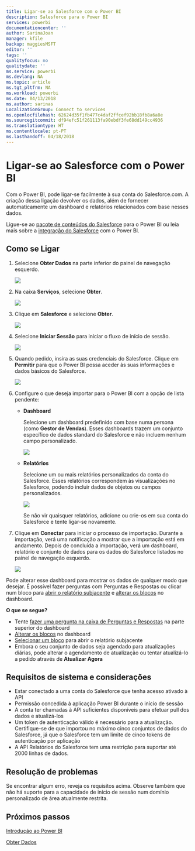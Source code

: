 ```yaml
---
title: Ligar-se ao Salesforce com o Power BI
description: Salesforce para o Power BI
services: powerbi
documentationcenter: ''
author: SarinaJoan
manager: kfile
backup: maggiesMSFT
editor: ''
tags: ''
qualityfocus: no
qualitydate: ''
ms.service: powerbi
ms.devlang: NA
ms.topic: article
ms.tgt_pltfrm: NA
ms.workload: powerbi
ms.date: 04/13/2018
ms.author: sarinas
LocalizationGroup: Connect to services
ms.openlocfilehash: 62624d35f1fb477c4daf2ffcef92bb18fb8a6a8e
ms.sourcegitcommit: df94efc51f261113fa90ebdf3fe68dd149cc4936
ms.translationtype: HT
ms.contentlocale: pt-PT
ms.lasthandoff: 04/18/2018
---
```

# <a name="connect-to-salesforce-with-power-bi"></a>Ligar-se ao Salesforce com o Power BI
Com o Power BI, pode ligar-se facilmente à sua conta do Salesforce.com. A criação dessa ligação devolver os dados, além de fornecer automaticamente um dashboard e relatórios relacionados com base nesses dados.

Ligue-se ao [pacote de conteúdos do Salesforce](https://app.powerbi.com/getdata/services/salesforce) para o Power BI ou leia mais sobre a [integração do Salesforce](https://powerbi.microsoft.com/integrations/salesforce) com o Power BI.

## <a name="how-to-connect"></a>Como se Ligar
1. Selecione **Obter Dados** na parte inferior do painel de navegação esquerdo.
   
   ![](media/service-connect-to-salesforce/pbi_getdata.png) 
2. Na caixa **Serviços**, selecione **Obter**.
   
   ![](media/service-connect-to-salesforce/pbi_getservices.png) 
3. Clique em **Salesforce** e selecione **Obter**.  
   
   ![](media/service-connect-to-salesforce/salesforce.png)
4. Selecione **Iniciar Sessão** para iniciar o fluxo de início de sessão.
   
    ![](media/service-connect-to-salesforce/dialog.png)
5. Quando pedido, insira as suas credenciais do Salesforce. Clique em **Permitir** para que o Power BI possa aceder às suas informações e dados básicos do Salesforce.
   
   ![](media/service-connect-to-salesforce/sf_authorize.png)
6. Configure o que deseja importar para o Power BI com a opção de lista pendente:
   
   * **Dashboard**
     
     Selecione um dashboard predefinido com base numa persona (como **Gestor de Vendas**). Esses dashboards trazem um conjunto específico de dados standard do Salesforce e não incluem nenhum campo personalizado.
     
     ![](media/service-connect-to-salesforce/pbi_salesforcechooserole.png)
   * **Relatórios**
     
     Selecione um ou mais relatórios personalizados da conta do Salesforce. Esses relatórios correspondem às visualizações no Salesforce, podendo incluir dados de objetos ou campos personalizados.
     
     ![](media/service-connect-to-salesforce/pbi_salesforcereports.png)
     
     Se não vir quaisquer relatórios, adicione ou crie-os em sua conta do Salesforce e tente ligar-se novamente.
7. Clique em **Conectar** para iniciar o processo de importação. Durante a importação, verá uma notificação a mostrar que a importação está em andamento. Depois de concluída a importação, verá um dashboard, relatório e conjunto de dados para os dados do Salesforce listados no painel de navegação esquerdo.
   
   ![](media/service-connect-to-salesforce/pbi_getdatasalesforcedash.png)

Pode alterar esse dashboard para mostrar os dados de qualquer modo que desejar. É possível fazer perguntas com Perguntas e Respostas ou clicar num bloco para [abrir o relatório subjacente](service-dashboard-tiles.md) e [alterar os blocos](service-dashboard-edit-tile.md) no dashboard.

**O que se segue?**

* Tente [fazer uma pergunta na caixa de Perguntas e Respostas](power-bi-q-and-a.md) na parte superior do dashboard
* [Alterar os blocos](service-dashboard-edit-tile.md) no dashboard
* [Selecionar um bloco](service-dashboard-tiles.md) para abrir o relatório subjacente
* Embora o seu conjunto de dados seja agendado para atualizações diárias, pode alterar o agendamento de atualização ou tentar atualizá-lo a pedido através de **Atualizar Agora**

## <a name="system-requirements-and-considerations"></a>Requisitos de sistema e considerações
- Estar conectado a uma conta do Salesforce que tenha acesso ativado à API
- Permissão concedida à aplicação Power BI durante o início de sessão
- A conta ter chamadas à API suficientes disponíveis para efetuar pull dos dados e atualizá-los
- Um token de autenticação válido é necessário para a atualização. Certifique-se de que importou no máximo cinco conjuntos de dados do Salesforce, já que o Salesforce tem um limite de cinco tokens de autenticação por aplicação
- A API Relatórios do Salesforce tem uma restrição para suportar até 2000 linhas de dados.


## <a name="troubleshooting"></a>Resolução de problemas
Se encontrar algum erro, reveja os requisitos acima. Observe também que não há suporte para a capacidade de início de sessão num domínio personalizado de área atualmente restrita.

## <a name="next-steps"></a>Próximos passos
[Introdução ao Power BI](service-get-started.md)

[Obter Dados](service-get-data.md)

